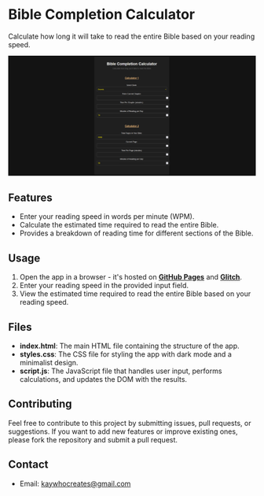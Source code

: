 # Bible Completion Calculator

Calculate how long it will take to read the entire Bible based on your reading speed.

[![App Image](non-app/App%20Image.png)](https://kay-who-codes.github.io/Bible-Completion-Calculator/)

## Features

- Enter your reading speed in words per minute (WPM).
- Calculate the estimated time required to read the entire Bible.
- Provides a breakdown of reading time for different sections of the Bible.

## Usage

1. Open the app in a browser - it's hosted on **[GitHub Pages](https://kay-who-codes.github.io/Bible-Completion-Calculator/)** and **[Glitch](https://west-bubble-petunia.glitch.me/)**.
2. Enter your reading speed in the provided input field.
3. View the estimated time required to read the entire Bible based on your reading speed.

## Files

- **index.html**: The main HTML file containing the structure of the app.
- **styles.css**: The CSS file for styling the app with dark mode and a minimalist design.
- **script.js**: The JavaScript file that handles user input, performs calculations, and updates the DOM with the results.

## Contributing

Feel free to contribute to this project by submitting issues, pull requests, or suggestions. If you want to add new features or improve existing ones, please fork the repository and submit a pull request.

## Contact

- Email: [kaywhocreates@gmail.com](mailto:kaywhocreates@gmail.com)
